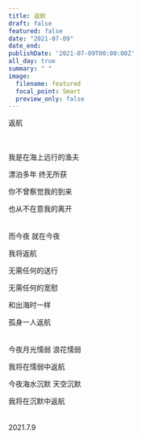 ```yaml
---
title: 返航
draft: false
featured: false
date: "2021-07-09"
date_end: 
publishDate: '2021-07-09T00:00:00Z'
all_day: true
summary: " "
image:
  filename: featured
  focal_point: Smart
  preview_only: false
---
```

返航
<br><br><br>

我是在海上远行的渔夫

漂泊多年 终无所获

你不曾察觉我的到来

也从不在意我的离开
<br><br><br>
而今夜 就在今夜

我将返航

无需任何的送行

无需任何的宽慰

和出海时一样

孤身一人返航
<br><br><br>
今夜月光懦弱 浪花懦弱

我将在懦弱中返航

今夜海水沉默 天空沉默

我将在沉默中返航
<br><br><br>
2021.7.9

